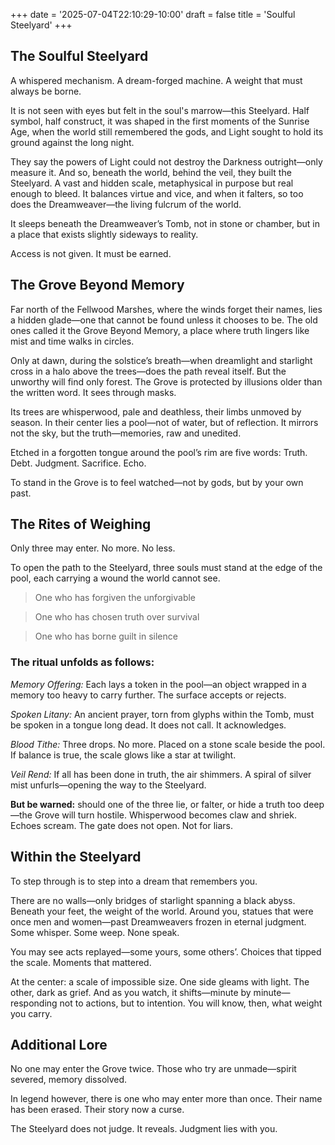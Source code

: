 +++
date = '2025-07-04T22:10:29-10:00'
draft = false
title = 'Soulful Steelyard'
+++
## The Soulful Steelyard

A whispered mechanism. A dream-forged machine. A weight that must always be borne.

It is not seen with eyes but felt in the soul's marrow—this Steelyard. Half symbol, half construct, it was shaped in the first moments of the Sunrise Age, when the world still remembered the gods, and Light sought to hold its ground against the long night.

They say the powers of Light could not destroy the Darkness outright—only measure it. And so, beneath the world, behind the veil, they built the Steelyard. A vast and hidden scale, metaphysical in purpose but real enough to bleed. It balances virtue and vice, and when it falters, so too does the Dreamweaver—the living fulcrum of the world.

It sleeps beneath the Dreamweaver’s Tomb, not in stone or chamber, but in a place that exists slightly sideways to reality.

Access is not given. It must be earned.

## The Grove Beyond Memory

Far north of the Fellwood Marshes, where the winds forget their names, lies a hidden glade—one that cannot be found unless it chooses to be. The old ones called it the Grove Beyond Memory, a place where truth lingers like mist and time walks in circles.

Only at dawn, during the solstice’s breath—when dreamlight and starlight cross in a halo above the trees—does the path reveal itself. But the unworthy will find only forest. The Grove is protected by illusions older than the written word. It sees through masks.

Its trees are whisperwood, pale and deathless, their limbs unmoved by season. In their center lies a pool—not of water, but of reflection. It mirrors not the sky, but the truth—memories, raw and unedited.

Etched in a forgotten tongue around the pool’s rim are five words: Truth. Debt. Judgment. Sacrifice. Echo.

To stand in the Grove is to feel watched—not by gods, but by your own past.

## The Rites of Weighing

Only three may enter. No more. No less.

To open the path to the Steelyard, three souls must stand at the edge of the pool, each carrying a wound the world cannot see.

> One who has forgiven the unforgivable

> One who has chosen truth over survival

> One who has borne guilt in silence

### The ritual unfolds as follows:

*Memory Offering:* Each lays a token in the pool—an object wrapped in a memory too heavy to carry further. The surface accepts or rejects.

*Spoken Litany:* An ancient prayer, torn from glyphs within the Tomb, must be spoken in a tongue long dead. It does not call. It acknowledges.

*Blood Tithe:* Three drops. No more. Placed on a stone scale beside the pool. If balance is true, the scale glows like a star at twilight.

*Veil Rend:* If all has been done in truth, the air shimmers. A spiral of silver mist unfurls—opening the way to the Steelyard.

**But be warned:** should one of the three lie, or falter, or hide a truth too deep—the Grove will turn hostile. Whisperwood becomes claw and shriek. Echoes scream. The gate does not open. Not for liars.

## Within the Steelyard

To step through is to step into a dream that remembers you.

There are no walls—only bridges of starlight spanning a black abyss. Beneath your feet, the weight of the world. Around you, statues that were once men and women—past Dreamweavers frozen in eternal judgment. Some whisper. Some weep. None speak.

You may see acts replayed—some yours, some others’. Choices that tipped the scale. Moments that mattered.

At the center: a scale of impossible size. One side gleams with light. The other, dark as grief. And as you watch, it shifts—minute by minute—responding not to actions, but to intention. You will know, then, what weight you carry.

## Additional Lore

No one may enter the Grove twice. Those who try are unmade—spirit severed, memory dissolved.

In legend however, there is one who may enter more than once. Their name has been erased. Their story now a curse.

The Steelyard does not judge. It reveals. Judgment lies with you.
